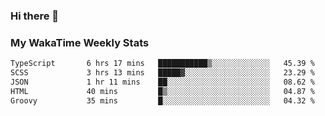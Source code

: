### Hi there 👋

<!--
**royschrauwen/royschrauwen** is a ✨ _special_ ✨ repository because its `README.md` (this file) appears on your GitHub profile.

Here are some ideas to get you started:

- 🔭 I’m currently working on ...
- 🌱 I’m currently learning ...
- 👯 I’m looking to collaborate on ...
- 🤔 I’m looking for help with ...
- 💬 Ask me about ...
- 📫 How to reach me: ...
- 😄 Pronouns: ...
- ⚡ Fun fact: ...
-->


### My WakaTime Weekly Stats
<!--START_SECTION:waka-->

```txt
TypeScript       6 hrs 17 mins   ███████████▒░░░░░░░░░░░░░   45.39 %
SCSS             3 hrs 13 mins   █████▓░░░░░░░░░░░░░░░░░░░   23.29 %
JSON             1 hr 11 mins    ██░░░░░░░░░░░░░░░░░░░░░░░   08.62 %
HTML             40 mins         █▒░░░░░░░░░░░░░░░░░░░░░░░   04.87 %
Groovy           35 mins         █░░░░░░░░░░░░░░░░░░░░░░░░   04.32 %
```

<!--END_SECTION:waka-->
